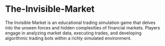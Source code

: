 # The-Invisible-Market
The Invisible Market is an educational trading simulation game that delves into the unseen forces and hidden complexities of financial markets. Players engage in analyzing market data, executing trades, and developing algorithmic trading bots within a richly simulated environment.
